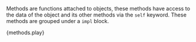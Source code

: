 Methods are functions attached to objects, these methods have access to the
data of the object and its other methods via the `self` keyword. These methods
are grouped under a `impl` block.

{methods.play}

